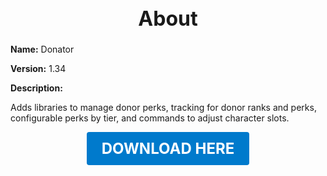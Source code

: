 <h1 style="text-align:center; font-size:2rem; font-weight:bold;">About</h1>

**Name:**
Donator

**Version:**
1.34

**Description:**

Adds libraries to manage donor perks, tracking for donor ranks and perks, configurable perks by tier, and commands to adjust character slots.




<p align="center"><a href="https://github.com/LiliaFramework/Modules/raw/refs/heads/gh-pages/donator.zip" style="display:inline-block;padding:12px 24px;font-size:1.5rem;font-weight:bold;text-decoration:none;color:#fff;background-color:var(--md-primary-fg-color,#007acc);border-radius:4px;">DOWNLOAD HERE</a></p>